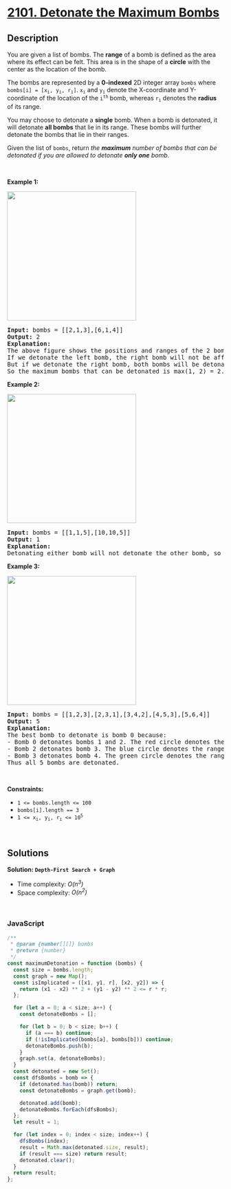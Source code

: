 # [2101. Detonate the Maximum Bombs](https://leetcode.com/problems/detonate-the-maximum-bombs)

## Description

<div class="elfjS" data-track-load="description_content"><p>You are given a list of bombs. The <strong>range</strong> of a bomb is defined as the area where its effect can be felt. This area is in the shape of a <strong>circle</strong> with the center as the location of the bomb.</p>

<p>The bombs are represented by a <strong>0-indexed</strong> 2D integer array <code>bombs</code> where <code>bombs[i] = [x<sub>i</sub>, y<sub>i</sub>, r<sub>i</sub>]</code>. <code>x<sub>i</sub></code> and <code>y<sub>i</sub></code> denote the X-coordinate and Y-coordinate of the location of the <code>i<sup>th</sup></code> bomb, whereas <code>r<sub>i</sub></code> denotes the <strong>radius</strong> of its range.</p>

<p>You may choose to detonate a <strong>single</strong> bomb. When a bomb is detonated, it will detonate <strong>all bombs</strong> that lie in its range. These bombs will further detonate the bombs that lie in their ranges.</p>

<p>Given the list of <code>bombs</code>, return <em>the <strong>maximum</strong> number of bombs that can be detonated if you are allowed to detonate <strong>only one</strong> bomb</em>.</p>

<p>&nbsp;</p>
<p><strong class="example">Example 1:</strong></p>
<img alt="" src="https://assets.leetcode.com/uploads/2021/11/06/desmos-eg-3.png" style="width: 300px; height: 300px;">
<pre><strong>Input:</strong> bombs = [[2,1,3],[6,1,4]]
<strong>Output:</strong> 2
<strong>Explanation:</strong>
The above figure shows the positions and ranges of the 2 bombs.
If we detonate the left bomb, the right bomb will not be affected.
But if we detonate the right bomb, both bombs will be detonated.
So the maximum bombs that can be detonated is max(1, 2) = 2.
</pre>

<p><strong class="example">Example 2:</strong></p>
<img alt="" src="https://assets.leetcode.com/uploads/2021/11/06/desmos-eg-2.png" style="width: 300px; height: 300px;">
<pre><strong>Input:</strong> bombs = [[1,1,5],[10,10,5]]
<strong>Output:</strong> 1
<strong>Explanation:
</strong>Detonating either bomb will not detonate the other bomb, so the maximum number of bombs that can be detonated is 1.
</pre>

<p><strong class="example">Example 3:</strong></p>
<img alt="" src="https://assets.leetcode.com/uploads/2021/11/07/desmos-eg1.png" style="width: 300px; height: 300px;">
<pre><strong>Input:</strong> bombs = [[1,2,3],[2,3,1],[3,4,2],[4,5,3],[5,6,4]]
<strong>Output:</strong> 5
<strong>Explanation:</strong>
The best bomb to detonate is bomb 0 because:
- Bomb 0 detonates bombs 1 and 2. The red circle denotes the range of bomb 0.
- Bomb 2 detonates bomb 3. The blue circle denotes the range of bomb 2.
- Bomb 3 detonates bomb 4. The green circle denotes the range of bomb 3.
Thus all 5 bombs are detonated.
</pre>

<p>&nbsp;</p>
<p><strong>Constraints:</strong></p>

<ul>
	<li><code>1 &lt;= bombs.length&nbsp;&lt;= 100</code></li>
	<li><code>bombs[i].length == 3</code></li>
	<li><code>1 &lt;= x<sub>i</sub>, y<sub>i</sub>, r<sub>i</sub> &lt;= 10<sup>5</sup></code></li>
</ul>
</div>

<p>&nbsp;</p>

## Solutions

**Solution: `Depth-First Search + Graph`**

- Time complexity: <em>O(n<sup>3</sup>)</em>
- Space complexity: <em>O(n<sup>2</sup>)</em>

<p>&nbsp;</p>

### **JavaScript**

```js
/**
 * @param {number[][]} bombs
 * @return {number}
 */
const maximumDetonation = function (bombs) {
  const size = bombs.length;
  const graph = new Map();
  const isImplicated = ([x1, y1, r], [x2, y2]) => {
    return (x1 - x2) ** 2 + (y1 - y2) ** 2 <= r * r;
  };

  for (let a = 0; a < size; a++) {
    const detonateBombs = [];

    for (let b = 0; b < size; b++) {
      if (a === b) continue;
      if (!isImplicated(bombs[a], bombs[b])) continue;
      detonateBombs.push(b);
    }
    graph.set(a, detonateBombs);
  }
  const detonated = new Set();
  const dfsBombs = bomb => {
    if (detonated.has(bomb)) return;
    const detonateBombs = graph.get(bomb);

    detonated.add(bomb);
    detonateBombs.forEach(dfsBombs);
  };
  let result = 1;

  for (let index = 0; index < size; index++) {
    dfsBombs(index);
    result = Math.max(detonated.size, result);
    if (result === size) return result;
    detonated.clear();
  }
  return result;
};
```

